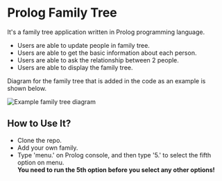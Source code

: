 # Prolog Family Tree
It's a family tree application written in Prolog programming language.
* Users are able to update people in family tree.
* Users are able to get the basic information about each person.
* Users are able to ask the relationship between 2 people.
* Users are able to display the family tree.

Diagram for the family tree that is added in the code as an example is shown below.

![Example family tree diagram](https://cloud.githubusercontent.com/assets/9090535/22349031/9728bdf4-e416-11e6-8435-460283caf10e.jpg)

## How to Use It?
* Clone the repo.
* Add your own family.
* Type 'menu.' on Prolog console, and then type '5.' to select the fifth option on menu. <br/>
**You need to run the 5th option before you select any other options!**
